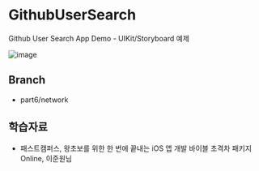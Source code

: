 # GithubUserSearch
Github User Search App Demo - UIKit/Storyboard 예제


![image](https://user-images.githubusercontent.com/89061309/205491638-a0a1d517-2377-411f-83db-21b3a92a1dc6.png)



## Branch
* part6/network


## 학습자료
* 패스트캠퍼스, 왕초보를 위한 한 번에 끝내는 iOS 앱 개발 바이블 초격차 패키지 Online, 이준원님

